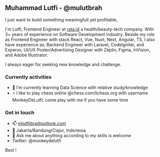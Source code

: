 ## Muhammad Lutfi - @mulutbrah

I just want to build something meaningfull yet profitable,

I'm Lutfi, Frontend Engineer at [rata.id](http://rata.id) a health/beauty-tech company. With 3+ years of experience on Software Development industry. Beside my role as Frontend Engineer with stack React, Vue, Nuxt, Next, Angular, TS, I also have experience as; Backend Engineer with Laravel, CodeIgniter, and Experss; UI/UX Poster/Advertising Designer with Zeplin, Figma, InVision, and Adobe Illustrator. 

I always eager for seeking new knowledge and challenge.

### Currently activities
- 🌱 I’m currently learning Data Science with relative study/knowledge
- ⚡ I like to play chess online @chess.com/lichess.org with username MonkeyDeLutfi, come play with me if you have some time

### Get in touch
- 📫 mlutfiibra@outlook.com
- 📍 Jakarta/Bandung/Ciajur, Indonesia
- 💬 Ask me about anything according to my skills is welcome
- Twitter: @monkeydelutfi

Best !
